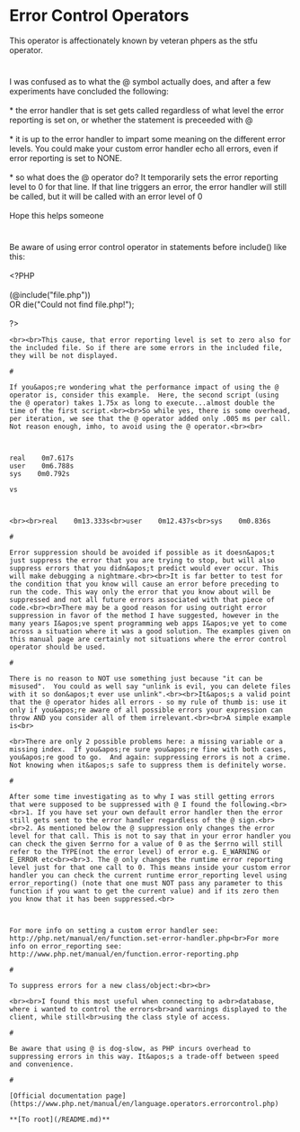 # Error Control Operators



This operator is affectionately known by veteran phpers as the stfu operator.  

#

I was confused as to what the @ symbol actually does, and after a few experiments have concluded the following:<br><br>* the error handler that is set gets called regardless of what level the error reporting is set on, or whether the statement is preceeded with @<br><br>* it is up to the error handler to impart some meaning on the different error levels. You could make your custom error handler echo all errors, even if error reporting is set to NONE.<br><br>* so what does the @ operator do? It temporarily sets the error reporting level to 0 for that line. If that line triggers an error, the error handler will still be called, but it will be called with an error level of 0<br><br>Hope this helps someone  

#

Be aware of using error control operator in statements before include() like this:<br><br>&lt;?PHP<br><br>(@include("file.php"))<br> OR die("Could not find file.php!");<br><br>?>
```
<br><br>This cause, that error reporting level is set to zero also for the included file. So if there are some errors in the included file, they will be not displayed.  

#

If you&apos;re wondering what the performance impact of using the @ operator is, consider this example.  Here, the second script (using the @ operator) takes 1.75x as long to execute...almost double the time of the first script.<br><br>So while yes, there is some overhead, per iteration, we see that the @ operator added only .005 ms per call.  Not reason enough, imho, to avoid using the @ operator.<br><br>

```
<?php
function x() { }
for ($i = 0; $i &lt; 1000000; $i++) { x(); }
?>
```


real    0m7.617s
user    0m6.788s
sys    0m0.792s

vs



```
<?php
function x() { }
for ($i = 0; $i &lt; 1000000; $i++) { @x(); }
?>
```
<br><br>real    0m13.333s<br>user    0m12.437s<br>sys    0m0.836s  

#

Error suppression should be avoided if possible as it doesn&apos;t just suppress the error that you are trying to stop, but will also suppress errors that you didn&apos;t predict would ever occur. This will make debugging a nightmare.<br><br>It is far better to test for the condition that you know will cause an error before preceding to run the code. This way only the error that you know about will be suppressed and not all future errors associated with that piece of code.<br><br>There may be a good reason for using outright error suppression in favor of the method I have suggested, however in the many years I&apos;ve spent programming web apps I&apos;ve yet to come across a situation where it was a good solution. The examples given on this manual page are certainly not situations where the error control operator should be used.  

#

There is no reason to NOT use something just because "it can be misused".  You could as well say "unlink is evil, you can delete files with it so don&apos;t ever use unlink".<br><br>It&apos;s a valid point that the @ operator hides all errors - so my rule of thumb is: use it only if you&apos;re aware of all possible errors your expression can throw AND you consider all of them irrelevant.<br><br>A simple example is<br>

```
<?php

    $x = @$a["name"];

?>
```
<br>There are only 2 possible problems here: a missing variable or a missing index.  If you&apos;re sure you&apos;re fine with both cases, you&apos;re good to go.  And again: suppressing errors is not a crime.  Not knowing when it&apos;s safe to suppress them is definitely worse.  

#

After some time investigating as to why I was still getting errors that were supposed to be suppressed with @ I found the following.<br><br>1. If you have set your own default error handler then the error still gets sent to the error handler regardless of the @ sign.<br><br>2. As mentioned below the @ suppression only changes the error level for that call. This is not to say that in your error handler you can check the given $errno for a value of 0 as the $errno will still refer to the TYPE(not the error level) of error e.g. E_WARNING or E_ERROR etc<br><br>3. The @ only changes the rumtime error reporting level just for that one call to 0. This means inside your custom error handler you can check the current runtime error_reporting level using error_reporting() (note that one must NOT pass any parameter to this function if you want to get the current value) and if its zero then you know that it has been suppressed.<br>

```
<?php
// Custom error handler
function myErrorHandler($errno, $errstr, $errfile, $errline)
{
    if ( 0 == error_reporting () ) {
        // Error reporting is currently turned off or suppressed with @
        return;
    }
    // Do your normal custom error reporting here
}
?>
```


For more info on setting a custom error handler see: http://php.net/manual/en/function.set-error-handler.php<br>For more info on error_reporting see: http://www.php.net/manual/en/function.error-reporting.php  

#

To suppress errors for a new class/object:<br><br>

```
<?php
// Tested: PHP 5.1.2 ~ 2006-10-13

// Typical Example
$var = @some_function();

// Class/Object Example
$var = @new some_class();

// Does NOT Work!
//$var = new @some_class(); // syntax error
?>
```
<br><br>I found this most useful when connecting to a<br>database, where i wanted to control the errors<br>and warnings displayed to the client, while still<br>using the class style of access.  

#

Be aware that using @ is dog-slow, as PHP incurs overhead to suppressing errors in this way. It&apos;s a trade-off between speed and convenience.  

#

[Official documentation page](https://www.php.net/manual/en/language.operators.errorcontrol.php)

**[To root](/README.md)**